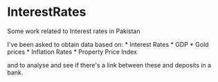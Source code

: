 # InterestRates
Some work related to Interest rates in Pakistan

I've been asked to obtain data based on:
    * Interest Rates
    * GDP
    * Gold prices
    * Inflation Rates
    * Property Price Index
    
and to analyse and see if there's a link between these and deposits in a bank.
